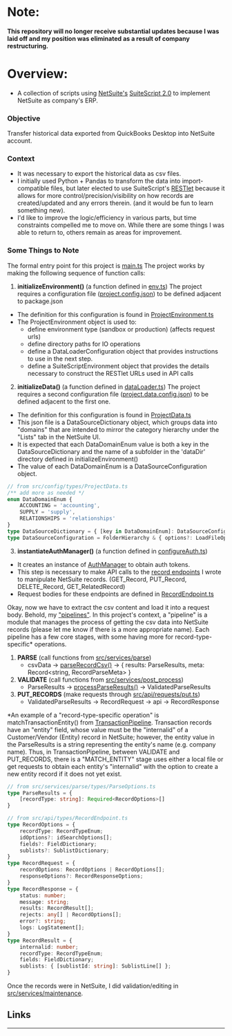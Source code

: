 # Note:
**This repository will no longer receive substantial updates because I was laid off and my position was eliminated as a result of company restructuring.**

# Overview:
- A collection of scripts using [NetSuite's][netsuite_home] [SuiteScript 2.0][suitescript_docs] to implement NetSuite as company's ERP.

### Objective 
Transfer historical data exported from QuickBooks Desktop into NetSuite account.
### Context 
- It was necessary to export the historical data as csv files. 
- I initially used Python + Pandas to transform the data into import-compatible files, but later elected to use SuiteScript's [RESTlet][restlet_docs] because it allows for more control/precision/visibility on how records are created/updated and any errors therein. (and it would be fun to learn something new).
- I'd like to improve the logic/efficiency in various parts, but time constraints compelled me to move on. While there are some things I was able to return to, others remain as areas for improvement. 


### Some Things to Note
The formal entry point for this project is [main.ts][main_file]
The project works by making the following sequence of function calls:
1. **initializeEnvironment()** (a function defined in [env.ts][env_setup_file])
The project requires a configuration file ([project.config.json][env_config_file]) to be defined adjacent to package.json
- The definition for this configuration is found in [ProjectEnvironment.ts][project_env_file]
- The ProjectEnvironment object is used to:
    - define environment type (sandbox or production) (affects request urls)
    - define directory paths for IO operations
    - define a DataLoaderConfiguration object that provides instructions to use in the next step. 
    - define a SuiteScriptEnvironment object that provides the details necessary to construct the RESTlet URLs used in API calls
2. **initializeData()** (a function defined in [dataLoader.ts][data_setup_file])
The project requires a second configuration file ([project.data.config.json][data_config_file]) to be defined adjacent to the first one.
- The definition for this configuration is found in [ProjectData.ts][project_data_file]
- This json file is a DataSourceDictionary object, which groups data into "domains" that are intended to mirror the category hierarchy under the "Lists" tab in the NetSuite UI.
- It is expected that each DataDomainEnum value is both a key in the DataSourceDictionary and the name of a subfolder in the 'dataDir' directory defined in initializeEnvironment()
- The value of each DataDomainEnum is a DataSourceConfiguration object. 
```ts
// from src/config/types/ProjectData.ts
/** add more as needed */
enum DataDomainEnum {
    ACCOUNTING = 'accounting',
    SUPPLY = 'supply',
    RELATIONSHIPS = 'relationships'
}
type DataSourceDictionary = { [key in DataDomainEnum]: DataSourceConfiguration }
type DataSourceConfiguration = FolderHierarchy & { options?: LoadFileOptions }
```
3. **instantiateAuthManager()** (a function defined in [configureAuth.ts][auth_setup_file])
- It creates an instance of [AuthManager][auth_manager_file] to obtain auth tokens.
- This step is necessary to make API calls to the [record endpoints][record_endpoint_folder] I wrote to manipulate NetSuite records. (GET_Record, PUT_Record, DELETE_Record, GET_RelatedRecord)
- Request bodies for these endpoints are defined in [RecordEndpoint.ts][record_endpoint_types_file]

Okay, now we have to extract the csv content and load it into a request body. 
Behold, my ["pipelines"][pipelines_folder]. In this project's context, a "pipeline" is a module that manages the process of getting the csv data into NetSuite records (please let me know if there is a more appropriate name). Each pipeline has a few core stages, with some having more for record-type-specific* operations.
1. **PARSE** (call functions from [src/services/parse][parse_folder]) 
    - csvData -> [parseRecordCsv()][parser_file] -> { results: ParseResults, meta: Record<string, RecordParseMeta> }
2. **VALIDATE** (call functions from [src/services/post_process][post_process_folder]) 
    - ParseResults -> [processParseResults()][post_process_file] -> ValidatedParseResults
3. **PUT_RECORDS** (make requests through [src/api/requests/put.ts][put_file])
    - ValidatedParseResults -> RecordRequest -> api -> RecordResponse

*An example of a "record-type-specific operation" is matchTransactionEntity() from [TransactionPipeline][transaction_pipeline]. Transaction records have an "entity" field, whose value must be the "internalid" of a Customer/Vendor (Entity) record in NetSuite; however, the entity value in the ParseResults is a string representing the entity's name (e.g. company name). Thus, in TransactionPipeline, between VALIDATE and PUT_RECORDS, there is a "MATCH_ENTITY" stage uses either a local file or get requests to obtain each entity's "internalid" with the option to create a new entity record if it does not yet exist.

```ts
// from src/services/parse/types/ParseOptions.ts
type ParseResults = {
    [recordType: string]: Required<RecordOptions>[]
}

// from src/api/types/RecordEndpoint.ts
type RecordOptions = {
    recordType: RecordTypeEnum;
    idOptions?: idSearchOptions[];
    fields?: FieldDictionary;
    sublists?: SublistDictionary;
}
type RecordRequest = {
    recordOptions: RecordOptions | RecordOptions[];
    responseOptions?: RecordResponseOptions;
}
type RecordResponse = {
    status: number;
    message: string;
    results: RecordResult[];
    rejects: any[] | RecordOptions[];
    error?: string; 
    logs: LogStatement[];
}
type RecordResult = { 
    internalid: number;
    recordType: RecordTypeEnum; 
    fields: FieldDictionary;
    sublists: { [sublistId: string]: SublistLine[] }; 
}
```

Once the records were in NetSuite, I did validation/editing in [src/services/maintenance][maintenance_folder]. 

## Links
-----
[netsuite_home]: https://www.netsuite.com/portal/home.shtml
[suitescript_docs]: https://docs.oracle.com/en/cloud/saas/netsuite/ns-online-help/article_4140956840.html
[restlet_docs]: https://docs.oracle.com/en/cloud/saas/netsuite/ns-online-help/section_4387799403.html
[record_browser]: https://system.netsuite.com/help/helpcenter/en_US/srbrowser/Browser2024_2/script/record/account.html

[parse_folder]: https://github.com/AndrewGarwood/NetSuite/blob/master/SuiteCloud/src/services/parse
[parse_options_file]: https://github.com/AndrewGarwood/NetSuite/blob/master/SuiteCloud/src/services/parse/types/ParseOptions.ts
[parser_file]: https://github.com/AndrewGarwood/NetSuite/blob/master/SuiteCloud/src/services/parse/csvParser.ts
[post_process_folder]: https://github.com/AndrewGarwood/NetSuite/blob/master/SuiteCloud/src/services/post_process
[post_process_file]: https://github.com/AndrewGarwood/NetSuite/blob/master/SuiteCloud/src/services/post_process/parseResultsProcessor.ts

[maintenance_folder]: https://github.com/AndrewGarwood/NetSuite/blob/master/SuiteCloud/src/services/post_process

[auth_setup_file]: https://github.com/AndrewGarwood/NetSuite/blob/master/SuiteCloud/src/api/configureAuth.ts
[auth_manager_file]: https://github.com/AndrewGarwood/NetSuite/blob/master/SuiteCloud/src/api/server/AuthManager.ts
[sample_payload_file]: https://github.com/AndrewGarwood/NetSuite/blob/master/SuiteCloud/src/api/samplePayloads.ts
[put_file]: https://github.com/AndrewGarwood/NetSuite/blob/master/SuiteCloud/src/api/requests/put.ts
[main_file]: https://github.com/AndrewGarwood/NetSuite/blob/master/SuiteCloud/src/main.ts

[env_setup_file]: https://github.com/AndrewGarwood/NetSuite/blob/master/SuiteCloud/src/config/env.ts
[project_env_file]: https://github.com/AndrewGarwood/NetSuite/blob/master/SuiteCloud/src/config/types/ProjectEnvironment.ts

[data_setup_file]: https://github.com/AndrewGarwood/NetSuite/blob/master/SuiteCloud/src/config/dataLoader.ts
[env_config_file]: https://github.com/AndrewGarwood/NetSuite/blob/master/SuiteCloud/project.config.json
[project_data_file]: https://github.com/AndrewGarwood/NetSuite/blob/master/SuiteCloud/src/config/types/ProjectData.ts
[data_config_file]: https://github.com/AndrewGarwood/NetSuite/blob/master/SuiteCloud/project.data.config.json


[suite_script_file]: https://github.com/AndrewGarwood/NetSuite/blob/master/SuiteCloud/src/utils/ns/SuiteScript.ts
[record_endpoint_types_file]: https://github.com/AndrewGarwood/NetSuite/blob/master/SuiteCloud/src/api/types/RecordEndpoint.ts
[record_endpoint_folder]: https://github.com/AndrewGarwood/NetSuite/blob/master/SuiteCloud/src/api/endpoints/record
[put_endpoint_file]: https://github.com/AndrewGarwood/NetSuite/blob/master/SuiteCloud/src/api/endpoints/record/PUT_Record.js

[pipelines_folder]: https://github.com/AndrewGarwood/NetSuite/blob/master/SuiteCloud/src/pipelines
[transaction_pipeline]: https://github.com/AndrewGarwood/NetSuite/blob/master/SuiteCloud/src/pipelines/TransactionPipeline